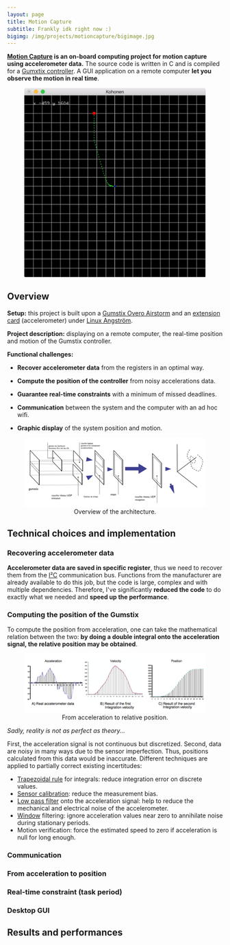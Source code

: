 ```yaml
---
layout: page
title: Motion Capture
subtitle: Frankly idk right now :)
bigimg: /img/projects/motioncapture/bigimage.jpg
---
```


**[Motion Capture](https://github.com/johan-gras/Motion-Capture) is an on-board computing project for motion capture using accelerometer data.**
The source code is written in C and is compiled for a [Gumxtix controller](https://www.gumstix.com/).
A GUI application on a remote computer **let you observe the motion in real time**.

<div style="text-align: center;">
	<figure>
	  <img src="/img/projects/motioncapture/gui.jpeg" alt="GUI application"/>
	</figure>
</div>

## Overview

**Setup:** this project is built upon a [Gumstix Overo Airstorm](https://store.gumstix.com/coms/overo-coms/overo-airstorm-y-com.html) and an [extension card](https://store.gumstix.com/development-boards/gallop43.html) (accelerometer) under [Linux Angström](http://www.angstrom-distribution.org/).

**Project description:** displaying on a remote computer, the real-time position and motion of the Gumstix controller.

**Functional challenges:**
- **Recover accelerometer data** from the registers in an optimal way.

- **Compute the position of the controller** from noisy accelerations data.

- **Guarantee real-time constraints** with a minimum of missed deadlines.

- **Communication** between the system and the computer with an ad hoc wifi.

- **Graphic display** of the system position and motion.


<div style="text-align: center;">
	<figure>
	  <img src="/img/projects/motioncapture/overview.png" alt="Overview of the architecture."/>
	  <figcaption>Overview of the architecture.</figcaption>
	</figure>
</div>

## Technical choices and implementation

### Recovering accelerometer data

**Accelerometer data are saved in specific register**, thus we need to recover them from the [I²C](https://en.wikipedia.org/wiki/I%C2%B2C) communication bus.
Functions from the manufacturer are already available to do this job, but the code is large, complex and with multiple dependencies.
Therefore, I've significantly **reduced the code** to do exactly what we needed and **speed up the performance**.

### Computing the position of the Gumstix

To compute the position from acceleration, one can take the mathematical relation between the two:
**by doing a double integral onto the acceleration signal, the relative position may be obtained**.

<div style="text-align: center;">
	<figure>
	  <img src="/img/projects/motioncapture/integral.png" alt="From acceleration to relative position."/>
	  <figcaption>From acceleration to relative position.</figcaption>
	</figure>
</div>

*Sadly, reality is not as perfect as theory...*

First, the acceleration signal is not continuous but discretized.
Second, data are noisy in many ways due to the sensor imperfection.
Thus, positions calculated from this data would be inaccurate.
Different techniques are applied to partially correct existing incertitudes:

- [Trapezoidal rule](https://en.wikipedia.org/wiki/Trapezoidal_rule) for integrals: reduce integration error on discrete values.
- [Sensor calibration](https://learn.adafruit.com/calibrating-sensors/why-calibrate): reduce the measurement bias.
- [Low pass filter](https://en.wikipedia.org/wiki/Low-pass_filter) onto the acceleration signal: help to reduce the mechanical and electrical noise of the accelerometer.
- [Window](https://en.wikipedia.org/wiki/Window_function) filtering: ignore acceleration values near zero to annihilate noise during stationary periods.
- Motion verification: force the estimated speed to zero if acceleration is null for long enough.


### Communication

### From acceleration to position

### Real-time constraint (task period)

### Desktop GUI

## Results and performances